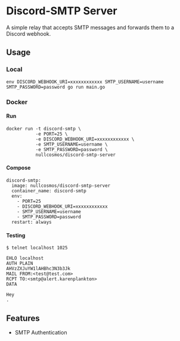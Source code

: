 # Discord-SMTP Server
A simple relay that accepts SMTP messages and forwards them to a Discord webhook.

## Usage

### Local

```
env DISCORD_WEBHOOK_URI=xxxxxxxxxxxx SMTP_USERNAME=username SMTP_PASSWORD=password go run main.go
```

### Docker

#### Run

```
docker run -t discord-smtp \
           -e PORT=25 \
           -e DISCORD_WEBHOOK_URI=xxxxxxxxxxxx \
           -e SMTP_USERNAME=username \
           -e SMTP_PASSWORD=password \
           nullcosmos/discord-smtp-server
```

#### Compose

```
discord-smtp:
  image: nullcosmos/discord-smtp-server
  container_name: discord-smtp
  env:
    - PORT=25
    - DISCORD_WEBHOOK_URI=xxxxxxxxxxxx
    - SMTP_USERNAME=username
    - SMTP_PASSWORD=password
  restart: always
```

#### Testing

```
$ telnet localhost 1025
```

```
EHLO localhost
AUTH PLAIN
AHVzZXJuYW1lAHBhc3N3b3Jk
MAIL FROM:<test@test.com>
RCPT TO:<smtp@alert.karenplankton>
DATA

Hey
.
```

## Features

* SMTP Authentication